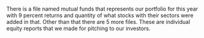 There is a file named mutual funds that represents our portfolio for this year with 9 percent returns and quantity of what stocks with their sectors were added in that.
Other than that there are 5 more files. These are individual equity reports that we made for pitching to our investors. 
